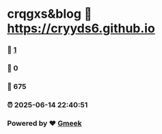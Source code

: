 # crqgxs&blog :link: https://cryyds6.github.io 
### :page_facing_up: [1](https://cryyds6.github.io/tag.html) 
### :speech_balloon: 0 
### :hibiscus: 675 
### :alarm_clock: 2025-06-14 22:40:51 
### Powered by :heart: [Gmeek](https://github.com/Meekdai/Gmeek)
